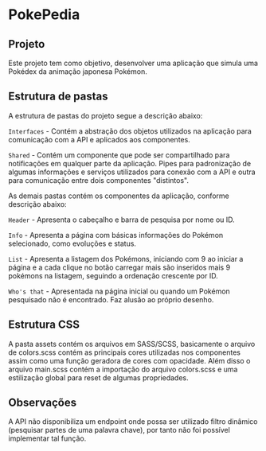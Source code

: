 # PokePedia

## Projeto
Este projeto tem como objetivo, desenvolver uma aplicação que simula uma Pokédex da animação japonesa Pokémon.

## Estrutura de pastas
A estrutura de pastas do projeto segue a descrição abaixo:

`Interfaces` - Contém a abstração dos objetos utilizados na aplicação para comunicação com a API e aplicados aos componentes.

`Shared` - Contém um componente que pode ser compartilhado para notificações em qualquer parte da aplicação.
Pipes para padronização de algumas informações e serviços utilizados para conexão com a API e outra para comunicação entre dois componentes "distintos".

As demais pastas contém os componentes da aplicação, conforme descrição abaixo:

`Header` - Apresenta o cabeçalho e barra de pesquisa por nome ou ID.

`Info` - Apresenta a página com básicas informações do Pokémon selecionado, como evoluções e status.

`List` - Apresenta a listagem dos Pokémons, iniciando com 9 ao iniciar a página e a cada clique no botão carregar mais são inseridos mais 9 pokémons na listagem, seguindo a ordenação crescente por ID.

`Who's that` - Apresentada na página inicial ou quando um Pokémon pesquisado não é encontrado. Faz alusão ao próprio desenho.

## Estrutura CSS
A pasta assets contém os arquivos em SASS/SCSS, basicamente o arquivo de colors.scss contém as principais cores utilizadas nos componentes assim como uma função geradora de cores com opacidade.
Além disso o arquivo main.scss contém a importação do arquivo colors.scss e uma estilização global para reset de algumas propriedades.

## Observações
A API não disponibiliza um endpoint onde possa ser utilizado filtro dinâmico (pesquisar partes de uma palavra chave), por tanto não foi possível implementar tal função.
